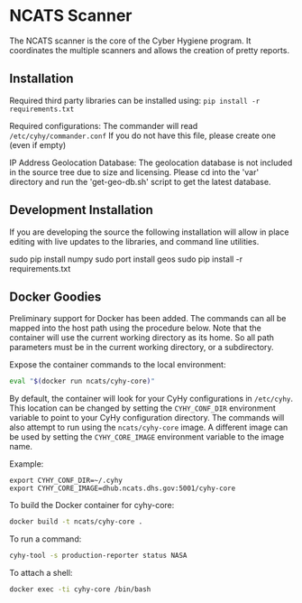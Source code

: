 NCATS Scanner
=============

The NCATS scanner is the core of the Cyber Hygiene program.  It coordinates the multiple scanners and allows the creation of pretty reports.  

Installation
------------

Required third party libraries can be installed using: `pip install -r requirements.txt`

Required configurations:
The commander will read `/etc/cyhy/commander.conf`
If you do not have this file, please create one (even if empty)


IP Address Geolocation Database:
The geolocation database is not included in the source tree due to size and licensing.  Please cd into the 'var' directory and run the 'get-geo-db.sh' script to get the latest database.

Development Installation
------------------------
If you are developing the source the following installation will allow in place editing with live updates to the libraries, and command line utilities.

sudo pip install numpy
sudo port install geos
sudo pip install -r requirements.txt

Docker Goodies
--------------
Preliminary support for Docker has been added.  The commands can all be mapped into the host path using the procedure below.  Note that the container will use the current working directory as its home.  So all path parameters must be in the current working directory, or a subdirectory.  

Expose the container commands to the local environment:
```bash
eval "$(docker run ncats/cyhy-core)"
```

By default, the container will look for your CyHy configurations in `/etc/cyhy`.  This location can be changed by setting the `CYHY_CONF_DIR` environment variable to point to your CyHy configuration directory.  The commands will also attempt to run using the `ncats/cyhy-core` image.  A different image can be used by setting the `CYHY_CORE_IMAGE` environment variable to the image name.

Example:
```
export CYHY_CONF_DIR=~/.cyhy
export CYHY_CORE_IMAGE=dhub.ncats.dhs.gov:5001/cyhy-core
```


To build the Docker container for cyhy-core:

```bash
docker build -t ncats/cyhy-core .
```


To run a command:
```bash
cyhy-tool -s production-reporter status NASA
```

To attach a shell:
```bash
docker exec -ti cyhy-core /bin/bash
```
